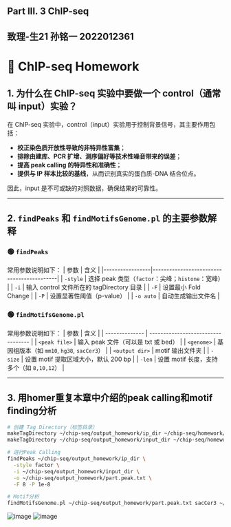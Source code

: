 ## Part III. 3 ChIP-seq
## 致理-生21 孙铭一 2022012361
# 🧬 ChIP-seq Homework

## 1. 为什么在 ChIP-seq 实验中要做一个 control（通常叫 input）实验？

在 ChIP-seq 实验中，control（input）实验用于控制背景信号，其主要作用包括：

- **校正染色质开放性导致的非特异性富集**；
- **排除由建库、PCR 扩增、测序偏好等技术性噪音带来的误差**；
- **提高 peak calling 的特异性和准确性**；
- **提供与 IP 样本比较的基线**，从而识别真实的蛋白质-DNA 结合位点。

因此，input 是不可或缺的对照数据，确保结果的可靠性。

---

## 2. `findPeaks` 和 `findMotifsGenome.pl` 的主要参数解释

### 🟢 `findPeaks`
常用参数说明如下：
| 参数            | 含义                                      |
|-----------------|-------------------------------------------|
| `-style`        | 选择 peak 类型（`factor`：尖峰；`histone`：宽峰） |
| `-i`            | 输入 control 文件所在的 tagDirectory 目录 |
| `-F`            | 设置最小 Fold Change                      |
| `-P`            | 设置显著性阈值（p-value）                 |
| `-o auto`       | 自动生成输出文件名                        |

### 🟢 `findMotifsGenome.pl`
常用参数说明如下：
| 参数             | 含义                                 |
| -------------- | ---------------------------------- |
| `<peak file>`  | 输入 peak 文件（可以是 txt 或 bed）          |
| `<genome>`     | 基因组版本（如 `mm10`, `hg38`, `sacCer3`） |
| `<output dir>` | motif 输出文件夹                        |
| `-size`        | 设置 motif 提取区域大小，默认 200 bp          |
| `-len`         | 设置 motif 长度，支持多个（如 `8,10,12`）      |

---
## 3. 用homer重复本章中介绍的peak calling和motif finding分析
```bash
# 创建 Tag Directory（标签目录）
makeTagDirectory ~/chip-seq/output_homework/ip_dir ~/chip-seq/homework/ip.chrom_part.bam
makeTagDirectory ~/chip-seq/output_homework/input_dir ~/chip-seq/homework/input.chrom_part.bam

# 进行Peak Calling
findPeaks ~/chip-seq/output_homework/ip_dir \
  -style factor \
  -i ~/chip-seq/output_homework/input_dir \
  -o ~/chip-seq/output_homework/part.peak.txt \
  -F 8 -P 1e-8

# Motif分析
findMotifsGenome.pl ~/chip-seq/output_homework/part.peak.txt sacCer3 ~/chip-seq/output_homework/part.motif.output/ -size 200 -len 8,10,12
```
![image](https://github.com/user-attachments/assets/5fa3b963-a3e0-499d-ae29-4a5edb52c2ff)
![image](https://github.com/user-attachments/assets/3781d873-8838-4879-ae56-64f8a579cfaf)
